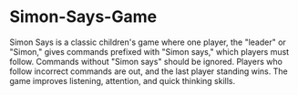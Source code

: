 # Simon-Says-Game

Simon Says is a classic children's game where one player, the "leader" or "Simon," gives commands prefixed with "Simon says," which players must follow. Commands without "Simon says" should be ignored. Players who follow incorrect commands are out, and the last player standing wins. The game improves listening, attention, and quick thinking skills.